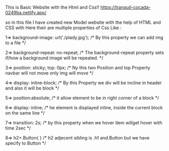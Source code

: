 
This is Basic Website with the Html and Css!!
https://tranquil-cocada-0249ba.netlify.app/


so in this file I have created new Model website with the help of HTML and CSS with 
 Here their are multiple properties of Css Like :
 
 
   1=> background-image: url('./plady.jpg');
    /* By this property we can add img to a file */

   2=> background-repeat: no-repeat;
    /* The background-repeat property sets if/how a background image will be repeated. */

   3=> position: sticky;
       top: 0px;
    /* Ny this two Position and top Property navbar will not move only img will move */
    

   4=> display: inline-block;
    /* By this Property we div will be incline in header and also it will be block */
  
   5=> position:absolute;
    /* it allow element to be in right corner of a block */

   6=> display: inline;
    /* he element is displayed inline, inside the current block on the same line */

   7=> transition: 2s;
    /* by this property when we hover item willget hover with time 2sec */

   8=> h2+.Button{
}
    /* h2 adjecent sibling is .h1 and.Button but we have specify to Button */
    

